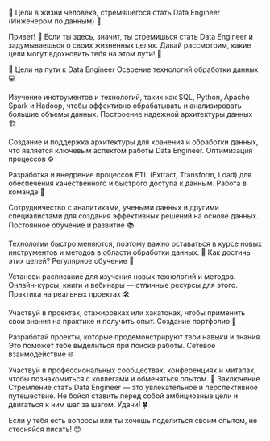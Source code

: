 🌟 Цели в жизни человека, стремящегося стать Data Engineer (Инженером по данным) 🌟

Привет! 👋 Если ты здесь, значит, ты стремишься стать Data Engineer и задумываешься о своих жизненных целях. Давай рассмотрим, какие цели могут вдохновить тебя на этом пути! 🚀

🎯 Цели на пути к Data Engineer
Освоение технологий обработки данных 💻

Изучение инструментов и технологий, таких как SQL, Python, Apache Spark и Hadoop, чтобы эффективно обрабатывать и анализировать большие объемы данных.
Построение надежной архитектуры данных 🏗️

Создание и поддержка архитектуры для хранения и обработки данных, что является ключевым аспектом работы Data Engineer.
Оптимизация процессов ⚙️

Разработка и внедрение процессов ETL (Extract, Transform, Load) для обеспечения качественного и быстрого доступа к данным.
Работа в команде 🤝

Сотрудничество с аналитиками, учеными данных и другими специалистами для создания эффективных решений на основе данных.
Постоянное обучение и развитие 📚

Технологии быстро меняются, поэтому важно оставаться в курсе новых инструментов и методов в области обработки данных.
🌈 Как достичь этих целей?
Регулярное обучение 📅

Установи расписание для изучения новых технологий и методов. Онлайн-курсы, книги и вебинары — отличные ресурсы для этого.
Практика на реальных проектах 🛠️

Участвуй в проектах, стажировках или хакатонах, чтобы применить свои знания на практике и получить опыт.
Создание портфолио 📁

Разработай проекты, которые продемонстрируют твои навыки и знания. Это поможет тебе выделиться при поиске работы.
Сетевое взаимодействие 🌐

Участвуй в профессиональных сообществах, конференциях и митапах, чтобы познакомиться с коллегами и обменяться опытом.
💪 Заключение
Стремление стать Data Engineer — это увлекательное и перспективное путешествие. Не бойся ставить перед собой амбициозные цели и двигаться к ним шаг за шагом. Удачи! 🍀

Если у тебя есть вопросы или ты хочешь поделиться своим опытом, не стесняйся писать! 😊